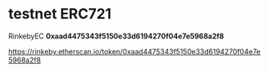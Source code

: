 # testnet ERC721

RinkebyEC **0xaad4475343f5150e33d6194270f04e7e5968a2f8**

https://rinkeby.etherscan.io/token/0xaad4475343f5150e33d6194270f04e7e5968a2f8